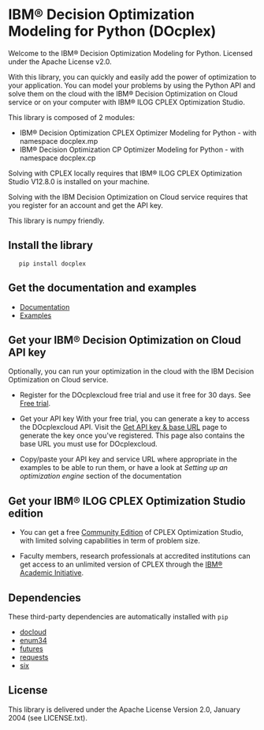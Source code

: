 # IBM® Decision Optimization Modeling for Python (DOcplex)

Welcome to the IBM® Decision Optimization Modeling for Python.
Licensed under the Apache License v2.0.

With this library, you can quickly and easily add the power of optimization to
your application. You can model your problems by using the Python API and solve
them on the cloud with the IBM® Decision Optimization on Cloud service or on
your computer with IBM® ILOG CPLEX Optimization Studio.

This library is composed of 2 modules:

* IBM® Decision Optimization CPLEX Optimizer Modeling for Python - with namespace docplex.mp
* IBM® Decision Optimization CP Optimizer Modeling for Python - with namespace docplex.cp

Solving with CPLEX locally requires that IBM® ILOG CPLEX Optimization Studio V12.8.0 
is installed on your machine.

Solving with the IBM Decision Optimization on Cloud service requires that you
register for an account and get the API key.

This library is numpy friendly.

## Install the library

```
   pip install docplex
```

## Get the documentation and examples

* [Documentation](http://ibmdecisionoptimization.github.io/docplex-doc/)
* [Examples](https://github.com/IBMDecisionOptimization/docplex-examples)

## Get your IBM® Decision Optimization on Cloud API key

Optionally, you can run your optimization in the cloud with the IBM
Decision Optimization on Cloud service.
   
- Register for the DOcplexcloud free trial and use it free for 30 days. See [Free trial](https://developer.ibm.com/docloud/try-docloud-free).
 
- Get your API key
    With your free trial, you can generate a key to access the DOcplexcloud API. 
    Visit the [Get API key & base URL](http://developer.ibm.com/docloud/docs/api-key) page to generate the key once you've registered. 
    This page also contains the base URL you must use for DOcplexcloud.
    
- Copy/paste your API key and service URL where appropriate in the examples to be able to run them, or have a look at *Setting up an optimization engine* section of the documentation

## Get your IBM® ILOG CPLEX Optimization Studio edition

- You can get a free [Community Edition](http://www-01.ibm.com/software/websphere/products/optimization/cplex-studio-community-edition)
 of CPLEX Optimization Studio, with limited solving capabilities in term of problem size.

- Faculty members, research professionals at accredited institutions can get access to an unlimited version of CPLEX through the
 [IBM® Academic Initiative](http://www-304.ibm.com/ibm/university/academic/pub/page/ban_ilog_programming).

## Dependencies

These third-party dependencies are automatically installed with ``pip``

- [docloud](https://pypi.python.org/pypi/docloud)
- [enum34](https://pypi.python.org/pypi/enum34)
- [futures](https://pypi.python.org/pypi/futures)
- [requests](https://pypi.python.org/pypi/requests)
- [six](https://pypi.python.org/pypi/six)

## License

This library is delivered under the  Apache License Version 2.0, January 2004 (see LICENSE.txt).
